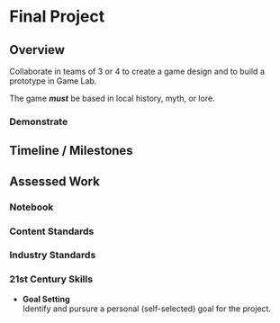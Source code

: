 # Final Project

## Overview

Collaborate in teams of 3 or 4 to create a game design and to build a prototype in Game Lab.

The game ***must*** be based in local history, myth, or lore.

### Demonstrate



## Timeline / Milestones

## Assessed Work

### Notebook

### Content Standards

### Industry Standards

### 21st Century Skills

* __Goal Setting__  
Identify and pursure a personal (self-selected) goal for the project.
